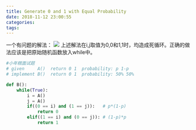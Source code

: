 ```yaml
---
title: Generate 0 and 1 with Equal Probability
date: 2018-11-12 23:00:55
categories:
tags:
---
```

一个有问题的解法：
![](infinite_loop.jpg)
上述解法在i,j取值为0,0和1,1时，均造成死循环。正确的做法应该是把原始随机函数放入while中。
```python
#小年糕面试题
# given     A()  return 0 1  probability: p 1-p
# implement B()  return 0 1  probability: 50% 50%

def B():
    while(True):
        i = A()
        j = A()
        if((0 == i) and (1 == j)):   # p*(1-p)
            return 0
        elif((1 == i) and (0 == j)): # (1-p)*p
            return 1
```


